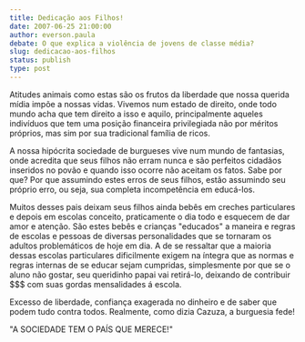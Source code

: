 ```yaml
---
title: Dedicação aos Filhos!
date: 2007-06-25 21:00:00
author: everson.paula
debate: O que explica a violência de jovens de classe média?
slug: dedicacao-aos-filhos
status: publish 
type: post
---
```


Atitudes animais como estas são os frutos da liberdade que nossa querida mídia impõe a nossas vidas. Vivemos num estado de direito, onde todo mundo acha que tem direito a isso e aquilo, principalmente aqueles indivíduos que tem uma posição financeira privilegiada não por méritos próprios, mas sim por sua tradicional família de ricos.  

A nossa hipócrita sociedade de burgueses vive num mundo de fantasias, onde acredita que seus filhos não erram nunca e são perfeitos cidadãos inseridos no povão e quando isso ocorre não aceitam os fatos. Sabe por que? Por que assumindo estes erros de seus filhos, estão assumindo seu próprio erro, ou seja, sua completa incompetência em educá-los.   

Muitos desses pais deixam seus filhos ainda bebês em creches particulares e depois em escolas conceito, praticamente o dia todo e esquecem de dar amor e atenção. São estes bebês e crianças "educados" a maneira e regras de escolas e pessoas de diversas personalidades que se tornaram os adultos problemáticos de hoje em dia. A de se ressaltar que a maioria dessas escolas particulares dificilmente exigem na íntegra que as normas e regras internas de se educar sejam cumpridas, simplesmente por que se o aluno não gostar, seu queridinho papai vai retirá-lo, deixando de contribuir $$$ com suas gordas mensalidades á escola.   

Excesso de liberdade, confiança exagerada no dinheiro e de saber que podem tudo contra todos. Realmente, como dizia Cazuza, a burguesia fede!  

"A SOCIEDADE TEM O PAÍS QUE MERECE!"
